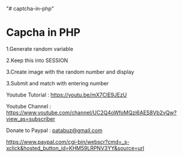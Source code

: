 "# captcha-in-php"

Capcha in PHP
=========================

1.Generate random variable

2.Keep this into SESSION

3.Create image with the random number and display

3.Submit and match with entering number


Youtube Tutorial : https://youtu.be/mX7CIE9JEzU

Youtube Channel : https://www.youtube.com/channel/UC2Q4oWfoMQzi6AES8Vb2vQw?view_as=subscriber

Donate to Paypal : patabuz@gmail.com

https://www.paypal.com/cgi-bin/webscr?cmd=_s-xclick&hosted_button_id=KHM59LRPNV3YY&source=url


